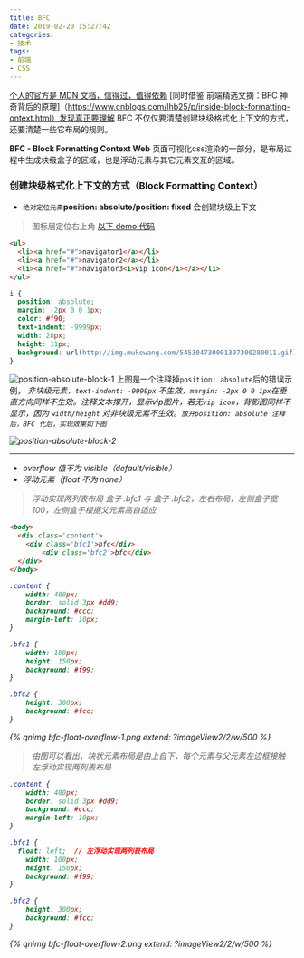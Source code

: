 ```yaml
---
title: BFC
date: 2019-02-20 15:27:42
categories:
- 技术
tags:
- 前端
- CSS
---
```

[个人的官方是 MDN 文档，信得过，值得依赖](https://developer.mozilla.org/zh-CN/docs/Web/Guide/CSS/Block_formatting_context)
[同时借鉴 前端精选文摘：BFC 神奇背后的原理]（https://www.cnblogs.com/lhb25/p/inside-block-formatting-ontext.html）发现真正要理解 BFC 不仅仅要清楚创建块级格式化上下文的方式，还要清楚一些它布局的规则。

**BFC - Block Formatting Context Web** 页面可视化css渲染的一部分，是布局过程中生成块级盒子的区域，也是浮动元素与其它元素交互的区域。

### 创建块级格式化上下文的方式（Block Formatting Context）
- `绝对定位元素`**position: absolute/position: fixed** 会创建块级上下文
> 图标居定位右上角 [以下 demo 代码](https://github.com/HelenZhangLP/demo/blob/master/postionAbsoluteFixedBlock/index.html)

```html
<ul>
  <li><a href="#">navigator1</a></li>
  <li><a href="#">navigator2</a></li>
  <li><a href="#">navigator3<i>vip icon</i></a></li>
</ul>
```
```css
i {
  position: absolute;
  margin: -2px 0 0 1px;
  color: #f90;
  text-indent: -9999px;
  width: 28px;
  height: 11px;
  background: url(http://img.mukewang.com/545304730001307300280011.gif) no-repeat;
}
```
![position-absolute-block-1](/images/demo/positionAbsoluteFixedBlock/position-absolute-block-1.jpg)
上图是一个注释掉`position: absolute`后的错误示例，<i> 非块级元素，`text-indent: -9999px` 不生效，`margin: -2px 0 0 1px`在垂直方向同样不生效。注释文本撑开，显示vip图片，若无`vip icon`，背影图同样不显示，因为 `width/height` 对非块级元素不生效。`放开position: absolute 注释后，BFC 化后，实现效果如下图`

![position-absolute-block-2](/images/demo/positionAbsoluteFixedBlock/position-absolute-block-2.jpg)

---
- overflow 值不为 visible（default/visible）
- 浮动元素（float 不为 none）
> 浮动实现两列表布局
> 盒子 .bfc1 与 盒子 .bfc2，左右布局，左侧盒子宽 100，左侧盒子根据父元素高自适应
```html
<body>
  <div class='content'>
  	<div class='bfc1'>bfc</div>
		<div class='bfc2'>bfc</div>
  </div>
</body>
```
```css
.content {
	width: 400px;
	border: solid 3px #dd9;
	background: #ccc;
	margin-left: 10px;
}

.bfc1 {
	width: 100px;
	height: 150px;
	background: #f99;
}

.bfc2 {
	height: 300px;
	background: #fcc;
}
```
{% qnimg bfc-float-overflow-1.png extend: ?imageView2/2/w/500 %}
> 由图可以看出，块状元素布局是由上自下，每个元素与父元素左边框接触
左浮动实现两列表布局

```css
.content {
	width: 400px;
	border: solid 3px #dd9;
	background: #ccc;
	margin-left: 10px;
}

.bfc1 {
  float: left;  // 左浮动实现两列表布局
	width: 100px;
	height: 150px;
	background: #f99;
}

.bfc2 {
	height: 300px;
	background: #fcc;
}
```
{% qnimg bfc-float-overflow-2.png extend: ?imageView2/2/w/500 %}
